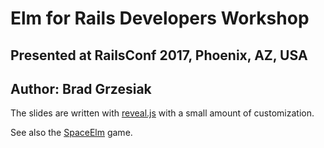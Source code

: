 # Elm for Rails Developers Workshop
## Presented at RailsConf 2017, Phoenix, AZ, USA
## Author: Brad Grzesiak

The slides are written with [reveal.js][reveal] with a small amount of customization.

See also the [SpaceElm][space-elm] game.

[reveal]: https://github.com/hakimel/reveal.js
[space-elm]: https://github.com/listrophy/space_elm
